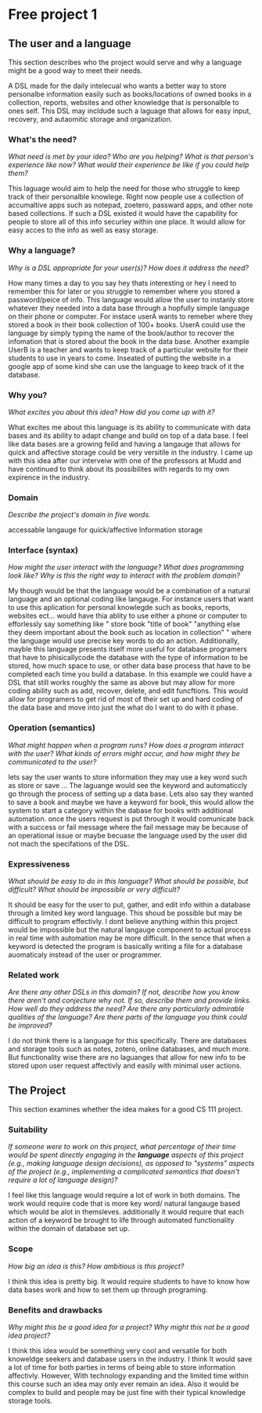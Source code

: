 # Free project 1

## The user and a language

This section describes who the project would serve and why a language might be a
good way to meet their needs.

A DSL made for the daily intelecual who wants a better way to store personalbe information easily such as books/locations of owned books in a collection, reports, websites and other knowledge that is personalble to ones self. This DSL may incldude such a laguage that allows for easy input, recovery, and autaomitic storage and organization. 
### What's the need?

_What need is met by your idea? Who are you helping? What is that person's
experience like now? What would their experience be like if you could help
them?_

This laguage would aim to help the need for those who struggle to keep track of their personalble knowlege. Right now people use a collection of accumaltive apps such as notepad, zoetero, passward apps, and other note based collections. If such a DSL existed it would have the capability for people to store all of this info securley within one place. It would allow for easy acces to the info as well as easy storage. 

### Why a language?

_Why is a DSL appropriate for your user(s)? How does it address the need?_

How many times a day to you say hey thats interesting or hey I need to remember this for later or you struggle to remember where you stored a password/peice of info. This language would allow the user to instanly store whatever they needed into a data base through a hopfully simple language on their phone or computer. For instace userA wants to remeber where they stored a book in their book collection of 100+ books. UserA could use the language by simply typing the name of the book/author to recover the infomation that is stored about the book in the data base. Another example UserB is a teacher and wants to keep track of a particular website for their students to use in years to come. Inseated of putting the website in a google app of some kind she can use the language to keep track of it the database.

### Why you?

_What excites you about this idea? How did you come up with it?_

What excites me about this language is its ability to communicate with data bases and its ability to adapt change and build on top of a data base. I feel like data bases are a growing feild and having a langauge that allows for quick and affective storage could be very versitile in the industry. I came up with this idea after our interveiw with one of the professors at Mudd and have continued to think about its possibilites with regards to my own expirence in the industry. 

### Domain

_Describe the project's domain in five words._

accessable langauge for quick/affective Information storage

### Interface (syntax)

_How might the user interact with the language? What does programming look
like? Why is this the right way to interact with the problem domain?_

My though would be that the language would be a combination of a natural language and an optional coding like langauge. For instance users that want to use this aplication for personal knowlegde such as books, reports, websites ect... would have thia ablity to use either a phone or computer to efforlessly say something like " store book "title of book" "anything else they deem important about the book such as location in collection" " where the language would use precise key words to do an action. Additionally, mayble this language presents itself more useful for database programers that have to phisicallycode the database with the type of information to be stored, how much space to use, or other data base process that have to be completed each time you build a database. In this example we could have a DSL that still works roughly the same as above but may allow for more coding ability such as add, recover, delete, and edit funcftions. This would allow for programers to get rid of most of their set up and hard coding of the data base and move into just the what do I want to do with it phase. 
### Operation (semantics)

_What might happen when a program runs? How does a program interact with the
user? What kinds of errors might occur, and how might they be communicated to
the user?_

lets say the user wants to store information they may use a key word such as store or save ... The laguange would see the keyword and automaticcly go through the process of setting up a data base. Lets also say they wanted to save a book and maybe we have a keyword for book, this would allow the system to start a category within the dabase for books with additional automation. once the users request is put through it would comunicate back with a success or fail message where the fail message may be because of an operational issue or maybe becuase the language used by the user did not mach the specifations of the DSL.

### Expressiveness

_What should be easy to do in this language? What should be possible, but
difficult? What should be impossible or very difficult?_

It should be easy for the user to put, gather, and edit info within a database through a limited key word language. This shoud be possible but may be difficult to program effectivly. I dont believe anything within this project would be impossible but the natural langauge component to actual process in real time with automation may be more difficult. In the sence that when a keyword is detected the program is basically writing a file for a database auomaticaly instead of the user or programmer. 

### Related work

_Are there any other DSLs in this domain? If not, describe how you know there
aren't and conjecture why not. If so, describe them and provide links. How well
do they address the need? Are there any particularly admirable qualities of the
language? Are there parts of the language you think could be improved?_

I do not think there is a language for this specifically. There are databases and storage tools such as notes, zotero, online databases, and much more. But functionality wise there are no laguanges that allow for new info to be stored upon user request affectivly and easily with minimal user actions. 

## The Project

This section examines whether the idea makes for a good CS 111 project.

### Suitability

_If someone were to work on this project, what percentage of their time would be
spent directly engaging in the **language** aspects of this project (e.g.,
making language design decisions), as opposed to "systems" aspects of the
project (e.g., implementing a complicated semantics that doesn't require a lot
of language design)?_

I feel like this language would require a lot of work in both domains. The work would require code that is more key word/ natural langauge based which would be alot in themsleves. additionally it would require that each action of a keyword be brought to life through automated functionality within the domain of database set up. 

### Scope

_How big an idea is this? How ambitious is this project?_

I think this idea is pretty big. It would require students to have to know how data bases work and how to set them up through programing. 

### Benefits and drawbacks

_Why might this be a good idea for a project? Why might this not be a good idea
project?_

I think this idea would be something very cool and versatile for both knoweldge seekers and database users in the industry. I think It would save a lot of time for both parties in terms of being able to store information affectivly. However, With technology expanding and the limited time within this course such an idea may only ever remain an idea. Also it would be complex to build and people may be just fine with their typical knowledge storage tools. 
